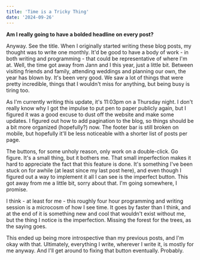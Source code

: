 ```yaml
---
title: 'Time is a Tricky Thing'
date: '2024-09-26'
---
```


**Am I really going to have a bolded headline on every post?**

Anyway. See the title. When I originally started writing these blog posts, my thought was to write one monthly. It'd be good to have a body of work - in both writing and programming - that could be representative of where I'm at. Well, the time got away from Jann and I this year, just a little bit. Between visiting friends and family, attending weddings and planning our own, the year has blown by. It's been very good. We saw a lot of things that were pretty incredible, things that I wouldn't miss for anything, but being busy is tiring too.

As I'm currently writing this update, it's 11:03pm on a Thursday night. I don't really know why I got the impulse to put pen to paper publicly again, but I figured it was a good excuse to dust off the website and make some updates. I figured out how to add pagination to the blog, so things should be a bit more organized (hopefully?) now. The footer bar is still broken on mobile, but hopefully it'll be less noticeable with a shorter list of posts per page.

The buttons, for some unholy reason, only work on a double-click. Go figure. It's a small thing, but it bothers me. That small imperfection makes it hard to appreciate the fact that this feature is done. It's something I've been stuck on for awhile (at least since my last post here), and even though I figured out a way to implement it all I can see is the imperfect button. This got away from me a little bit, sorry about that. I'm going somewhere, I promise.

I think - at least for me - this roughly four hour programming and writing session is a microcosm of how I see time. It goes by faster than I think, and at the end of it is something new and cool that wouldn't exist without me, but the thing I notice is the imperfection. Missing the forest for the trees, as the saying goes. 

This ended up being more introspective than my previous posts, and I'm okay with that. Ultimately, everything I write, wherever I write it, is mostly for me anyway. And I'll get around to fixing that button eventually. Probably.